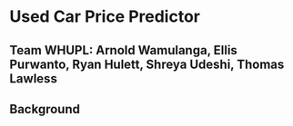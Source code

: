 # Used Car Price Predictor

## Team WHUPL: Arnold Wamulanga, Ellis Purwanto, Ryan Hulett, Shreya Udeshi, Thomas Lawless

## Background
